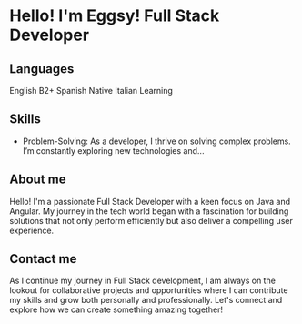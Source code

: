# Hello! I'm Eggsy! Full Stack Developer

## Languages
English B2+
Spanish Native
Italian Learning

## Skills
- Problem-Solving: As a developer, I thrive on solving complex problems. I’m constantly exploring new technologies and...

## About me
Hello! I'm a passionate Full Stack Developer with a keen focus on Java and Angular. My journey in the tech world began with a fascination for building solutions that not only perform efficiently but also deliver a compelling user experience.

## Contact me
As I continue my journey in Full Stack development, I am always on the lookout for collaborative projects and opportunities where I can contribute my skills and grow both personally and professionally. Let's connect and explore how we can create something amazing together!
